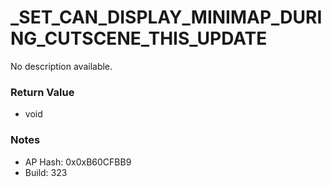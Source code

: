 # _SET_CAN_DISPLAY_MINIMAP_DURING_CUTSCENE_THIS_UPDATE

No description available.

### Return Value
* void

### Notes
* AP Hash: 0x0xB60CFBB9
* Build: 323

